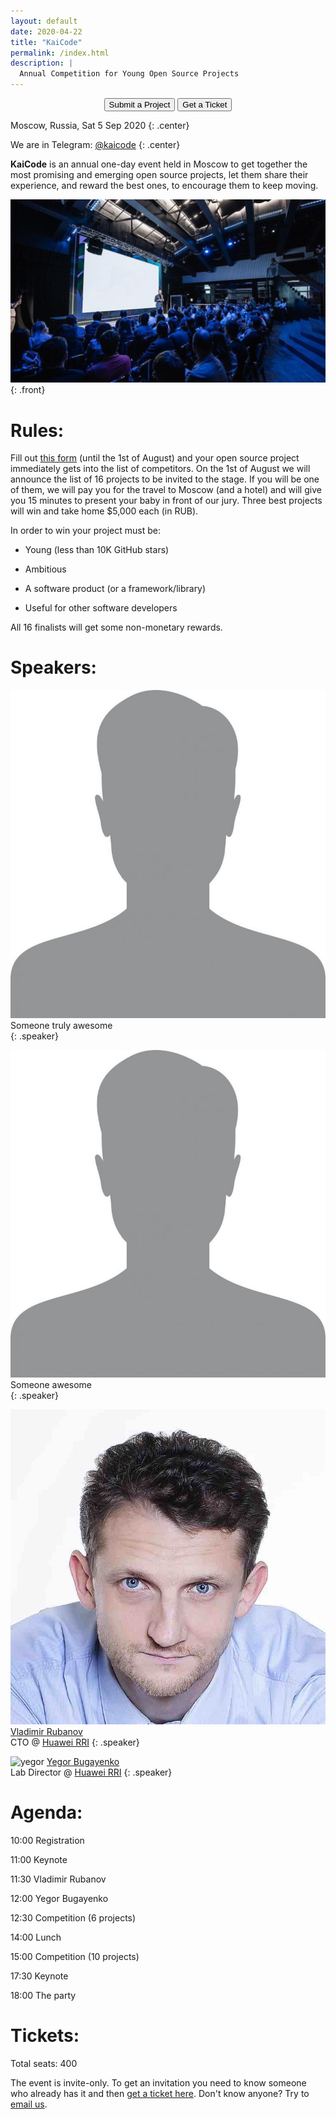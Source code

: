 ```yaml
---
layout: default
date: 2020-04-22
title: "KaiCode"
permalink: /index.html
description: |
  Annual Competition for Young Open Source Projects
---
```


<div style="text-align: center">
<form action="https://docs.google.com/forms/d/1Cp6MZKzloZ0dJWu22kRp0p2MthEvq3UHRW2W7zzSPUc" style="display: inline">
  <button type="submit">Submit a Project</button>
</form>
<form action="https://kaicode.timepad.ru/event/1317705/" style="display: inline">
  <button type="submit">Get a Ticket</button>
</form>
</div>

Moscow, Russia, Sat 5 Sep 2020
{: .center}

We are in Telegram: [@kaicode](https://t.me/kaicode)
{: .center}

**KaiCode** is an annual one-day event held in Moscow to
get together the most promising and emerging open
source projects, let them share their experience,
and reward the best ones, to encourage them to keep moving.

![Hall](/images/hall.jpg)
{: .front}

# Rules:

Fill out [this form](https://docs.google.com/forms/d/1Cp6MZKzloZ0dJWu22kRp0p2MthEvq3UHRW2W7zzSPUc)
(until the 1st of August)
and your open source project
immediately gets into the list of competitors. On the 1st of August
we will announce the list of 16 projects to be invited
to the stage. If you will be one of them, we will pay you for
the travel to Moscow (and a hotel) and will give you 15 minutes
to present your baby in front of our jury.
Three best projects will win and take home $5,000 each (in RUB).

In order to win your project must be:

  * Young (less than 10K GitHub stars)

  * Ambitious

  * A software product (or a framework/library)

  * Useful for other software developers

All 16 finalists will get some non-monetary rewards.

# Speakers:

![yegor](/images/face.jpg)
Someone truly awesome
<br/>
{: .speaker}

![yegor](/images/face.jpg)
Someone awesome
<br/>
{: .speaker}

![rubanov](/images/rubanov.jpg)
[Vladimir Rubanov](https://www.rubanov.pro/)
<br/>
CTO @ [Huawei RRI](https://career.huawei.ru/rri/)
{: .speaker}

![yegor](https://www.yegor256.com/images/face-256x256.jpg)
[Yegor Bugayenko](https://www.yegor256.com)
<br/>
Lab Director @ [Huawei RRI](https://career.huawei.ru/rri/)
{: .speaker}

# Agenda:

10:00 Registration

11:00 Keynote

11:30 Vladimir Rubanov

12:00 Yegor Bugayenko

12:30 Competition (6 projects)

14:00 Lunch

15:00 Competition (10 projects)

17:30 Keynote

18:00 The party

# Tickets:

Total seats: 400

The event is invite-only. To get an invitation you need to know
someone who already has it and then
[get a ticket here](https://kaicode.timepad.ru/event/1317705/).
Don't know anyone? Try to
[email us](mailto:tickets@kaicode.org).
